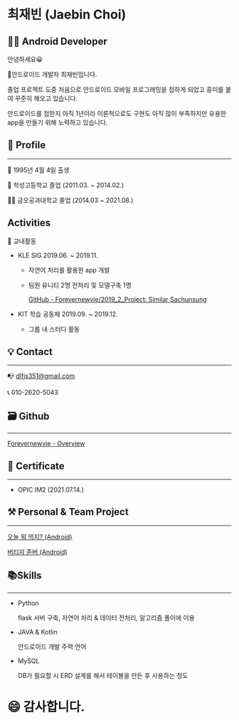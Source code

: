 # 최재빈 (Jaebin Choi)

## 👨‍💻 Android Developer

안녕하세요😀   

📱안드로이드 개발자 최재빈입니다.

졸업 프로젝트 도중 처음으로 안드로이드 모바일 프로그래밍을 접하게 되었고 흥미를 붙여 꾸준히 해오고 있습니다.

안드로이드를 접한지 아직 1년이라 이론적으로도 구현도 아직 많이 부족하지만 유용한 app을 만들기 위해 노력하고 있습니다.

## 👦 Profile

---

👶  1995년 4월 4일 출생

🏫  학성고등학교 졸업 (2011.03. ~ 2014.02.)

👨‍🎓  금오공과대학교 졸업 (2014.03 ~ 2021.08.)

## **Activities**

🏫 교내활동

- KLE SIG 2019.06. ~ 2019.11.

     - 자연어 처리를 활용한 app 개발

     - 팀원 유니티 2명 전처리 및 모델구축 1명

       [GitHub - Forevernewvie/2019_2_Project: Similar Sachunsung](https://github.com/Forevernewvie/2019_2_Project)

- KIT 학습 공동체 2019.09. ~ 2019.12.

     - 그룹 내 스터디 활동

## 💡 Contact

---

📭  dlfjs351@gmail.com 

📞  010-2620-5043

  

## 🗃 Github

---

[Forevernewvie - Overview](https://github.com/Forevernewvie/)

## 📑 Certificate

---

- OPIC IM2 (2021.07.14.)

## ⚒ Personal & Team Project

---

[오늘 뭐 먹지? (Android)](https://www.notion.so/Android-00d38fcfaf0346ea9d46f6992c419fd8)

[버티자 존버 (Android)](https://www.notion.so/Android-461ceb9d10974dcea999e306904e107e)

## 📚Skills

---

- Python

    flask 서버 구축, 자연어 처리 & 데이터 전처리, 알고리즘 풀이에 이용

- JAVA & Kotlin

    안드로이드 개발 주력 언어

- MySQL

    DB가 필요할 시 ERD 설계를 해서 테이블을 만든 후 사용하는 정도

# 😄 감사합니다.
